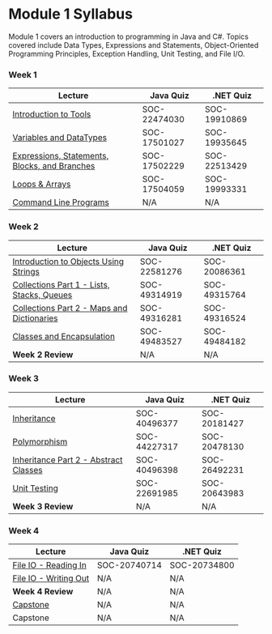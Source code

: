 # Module 1 Syllabus

Module 1 covers an introduction to programming in Java and C#. Topics covered include Data Types, Expressions and Statements, Object-Oriented Programming Principles, Exception Handling, Unit Testing, and File I/O.

### Week 1

| Lecture                                                                                                                     | Java Quiz    | .NET Quiz    |
| --------------------------------------------------------------------------------------------------------------------------- | ------------ | ------------ |
| [Introduction to Tools](01_Introduction_Tools/lecture-notes/Introduction-to-Tools.md)                                       | SOC-22474030 | SOC-19910869 |
| [Variables and DataTypes](02_Variables_Data_Types/lecture-notes/Variables-and-Datatypes.md)                                 | SOC-17501027 | SOC-19935645 |
| [Expressions, Statements, Blocks, and Branches](03_Expressions/lecture-notes/Expressions-Statements-Blocks-and-Branches.md) | SOC-17502229 | SOC-22513429 |
| [Loops & Arrays](04_Loops_Arrays/lecture-notes/Loops-and-Arrays.md)                                                         | SOC-17504059 | SOC-19993331 |
| [Command Line Programs](05_Command_Line_Programs/lecture-notes/Command-Line-Programs.md)                                    | N/A          | N/A          |

### Week 2

| Lecture                                                                                                                       | Java Quiz    | .NET Quiz    |
| ----------------------------------------------------------------------------------------------------------------------------- | ------------ | ------------ |
| [Introduction to Objects Using Strings](06_Introduction_Objects_Strings/lecture-notes/Introduction-to-Objects-and-Strings.md) | SOC-22581276 | SOC-20086361 |
| [Collections Part 1 - Lists, Stacks, Queues](07_Collections_Part_1/lecture-notes/README.md)                                   | SOC-49314919 | SOC-49315764 |
| [Collections Part 2 - Maps and Dictionaries](08_Collections_Part_2/lecture-notes/README.md)                                   | SOC-49316281 | SOC-49316524 |
| [Classes and Encapsulation](09_Classes_Encapsulation/lecture-notes/README.md)                                                 | SOC-49483527 | SOC-49484182 |
| **Week 2 Review**                                                                                                             | N/A          | N/A          |

### Week 3

| Lecture                                                                                                      | Java Quiz    | .NET Quiz    |
| ------------------------------------------------------------------------------------------------------------ | ------------ | ------------ |
| [Inheritance](11_Inheritance/lecture-notes/Inheritance-Part-1.md)                                            | SOC-40496377 | SOC-20181427 |
| [Polymorphism](12_Polymorphism/lecture-notes/Polymorphism.md)                                                | SOC-44227317 | SOC-20478130 |
| [Inheritance Part 2 - Abstract Classes](13_Inheritance_Abstract_Classes/lecture-notes/Inheritance-Part-2.md) | SOC-40496398 | SOC-26492231 |
| [Unit Testing](14_Unit_Testing/lecture-notes/Unit-Testing.md)                                                | SOC-22691985 | SOC-20643983 |
| **Week 3 Review**                                                                                            | N/A          | N/A          |

### Week 4

| Lecture                                                                                        | Java Quiz    | .NET Quiz    |
| ---------------------------------------------------------------------------------------------- | ------------ | ------------ |
| [File IO - Reading In](16_FileIO_Reading_in/lecture-notes/File-IO-Part-1.md)                   | SOC-20740714 | SOC-20734800 |
| [File IO - Writing Out](17_FileIO_Writing_out/lecture-notes/File-IO-Part-2.md)                 | N/A          | N/A          |
| **Week 4 Review**                                                                              | N/A          | N/A          |
| [Capstone](19_Capstone/Capstone.md)                                                            | N/A          | N/A          |
| Capstone                                                                                       | N/A          | N/A          |
